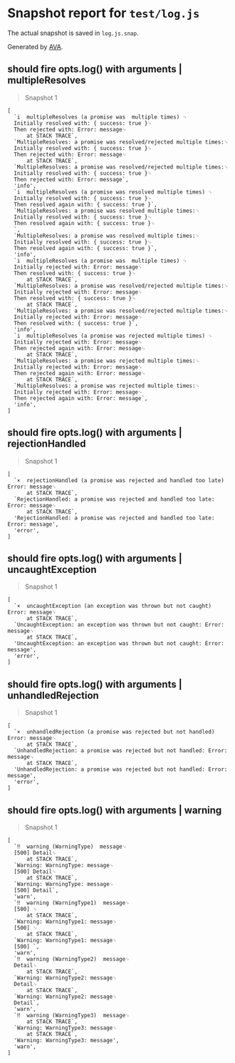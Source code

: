 # Snapshot report for `test/log.js`

The actual snapshot is saved in `log.js.snap`.

Generated by [AVA](https://ava.li).

## should fire opts.log() with arguments | multipleResolves

> Snapshot 1

    [
      `i  multipleResolves (a promise was  multiple times) ␊
      Initially resolved with: { success: true }␊
      Then rejected with: Error: message␊
          at STACK TRACE`,
      `MultipleResolves: a promise was resolved/rejected multiple times:␊
      Initially resolved with: { success: true }␊
      Then rejected with: Error: message␊
          at STACK TRACE`,
      `MultipleResolves: a promise was resolved/rejected multiple times:␊
      Initially resolved with: { success: true }␊
      Then rejected with: Error: message`,
      'info',
      `i  multipleResolves (a promise was resolved multiple times) ␊
      Initially resolved with: { success: true }␊
      Then resolved again with: { success: true }`,
      `MultipleResolves: a promise was resolved multiple times:␊
      Initially resolved with: { success: true }␊
      Then resolved again with: { success: true }␊
      `,
      `MultipleResolves: a promise was resolved multiple times:␊
      Initially resolved with: { success: true }␊
      Then resolved again with: { success: true }`,
      'info',
      `i  multipleResolves (a promise was  multiple times) ␊
      Initially rejected with: Error: message␊
      Then resolved with: { success: true }␊
          at STACK TRACE`,
      `MultipleResolves: a promise was resolved/rejected multiple times:␊
      Initially rejected with: Error: message␊
      Then resolved with: { success: true }␊
          at STACK TRACE`,
      `MultipleResolves: a promise was resolved/rejected multiple times:␊
      Initially rejected with: Error: message␊
      Then resolved with: { success: true }`,
      'info',
      `i  multipleResolves (a promise was rejected multiple times) ␊
      Initially rejected with: Error: message␊
      Then rejected again with: Error: message␊
          at STACK TRACE`,
      `MultipleResolves: a promise was rejected multiple times:␊
      Initially rejected with: Error: message␊
      Then rejected again with: Error: message␊
          at STACK TRACE`,
      `MultipleResolves: a promise was rejected multiple times:␊
      Initially rejected with: Error: message␊
      Then rejected again with: Error: message`,
      'info',
    ]

## should fire opts.log() with arguments | rejectionHandled

> Snapshot 1

    [
      `×  rejectionHandled (a promise was rejected and handled too late)  Error: message␊
          at STACK TRACE`,
      `RejectionHandled: a promise was rejected and handled too late: Error: message␊
          at STACK TRACE`,
      'RejectionHandled: a promise was rejected and handled too late: Error: message',
      'error',
    ]

## should fire opts.log() with arguments | uncaughtException

> Snapshot 1

    [
      `×  uncaughtException (an exception was thrown but not caught)  Error: message␊
          at STACK TRACE`,
      `UncaughtException: an exception was thrown but not caught: Error: message␊
          at STACK TRACE`,
      'UncaughtException: an exception was thrown but not caught: Error: message',
      'error',
    ]

## should fire opts.log() with arguments | unhandledRejection

> Snapshot 1

    [
      `×  unhandledRejection (a promise was rejected but not handled)  Error: message␊
          at STACK TRACE`,
      `UnhandledRejection: a promise was rejected but not handled: Error: message␊
          at STACK TRACE`,
      'UnhandledRejection: a promise was rejected but not handled: Error: message',
      'error',
    ]

## should fire opts.log() with arguments | warning

> Snapshot 1

    [
      `‼  warning (WarningType)  message␊
      [500] Detail␊
          at STACK TRACE`,
      `Warning: WarningType: message␊
      [500] Detail␊
          at STACK TRACE`,
      `Warning: WarningType: message␊
      [500] Detail`,
      'warn',
      `‼  warning (WarningType1)  message␊
      [500] ␊
          at STACK TRACE`,
      `Warning: WarningType1: message␊
      [500] ␊
          at STACK TRACE`,
      `Warning: WarningType1: message␊
      [500] `,
      'warn',
      `‼  warning (WarningType2)  message␊
      Detail␊
          at STACK TRACE`,
      `Warning: WarningType2: message␊
      Detail␊
          at STACK TRACE`,
      `Warning: WarningType2: message␊
      Detail`,
      'warn',
      `‼  warning (WarningType3)  message␊
          at STACK TRACE`,
      `Warning: WarningType3: message␊
          at STACK TRACE`,
      'Warning: WarningType3: message',
      'warn',
    ]
